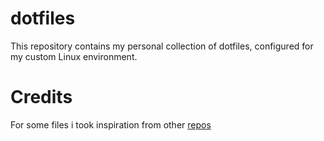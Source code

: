 # dotfiles
This repository contains my personal collection of dotfiles, configured for my custom Linux environment.

# Credits
For some files i took inspiration from other [repos](CREDITS.md)
